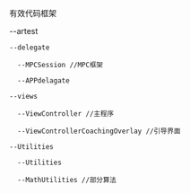 
有效代码框架 

  --artest 

    --delegate
  
      --MPCSession //MPC框架
    
      --APPdelagate
    
    --views
  
      --ViewController //主程序
    
      --ViewControllerCoachingOverlay //引导界面
    
    --Utilities
  
      --Utilities
    
      --MathUtilities //部分算法
    
